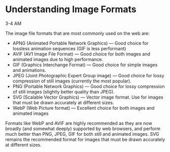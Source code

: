 # Understanding Image Formats

3-4 AM

The image file formats that are most commonly used on the web are:

* APNG (Animated Portable Network Graphics) — Good choice for lossless animation sequences (GIF is less performant)
* AVIF (AV1 Image File Format) — Good choice for both images and animated images due to high performance.
* GIF (Graphics Interchange Format) — Good choice for simple images and animations.
* JPEG (Joint Photographic Expert Group image) — Good choice for lossy compression of still images (currently the most popular).
* PNG (Portable Network Graphics) — Good choice for lossy compression of still images (slightly better quality than JPEG).
* SVG (Scalable Vector Graphics) — Vector image format. Use for images that must be drawn accurately at different sizes.
* WebP (Web Picture format) — Excellent choice for both images and animated images


Formats like WebP and AVIF are highly recommended as they are now broadly (and somewhat deeply) supported by web browsers, and perform much better than PNG, JPEG, GIF for both still and animated images. SVG remains the recommended format for images that must be drawn accurately at different sizes.